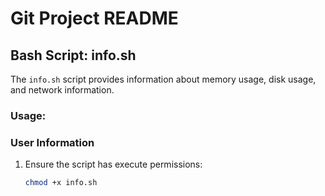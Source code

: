 # Git Project README

## Bash Script: info.sh

The `info.sh` script provides information about memory usage, disk usage, and network information.

### Usage:
### User Information

1. Ensure the script has execute permissions:
   ```bash
   chmod +x info.sh

